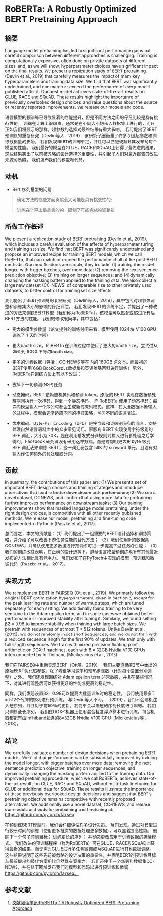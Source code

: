 # RoBERTa: A Robustly Optimized BERT Pretraining Approach

## 摘要

Language model pretraining has led to significant performance gains but careful comparison between different approaches is challenging. Training is computationally expensive, often done on private datasets of different sizes, and, as we will show, hyperparameter choices have significant impact on the final results. We present a replication study of BERT pretraining (Devlin et al., 2019) that carefully measures the impact of many key hyperparameters and training data size. We find that BERT was significantly undertrained, and can match or exceed the performance of every model published after it. Our best model achieves state-of-the-art results on GLUE, RACE and SQuAD. These results highlight the importance of previously overlooked design choices, and raise questions about the source of recently reported improvements. We release our models and code.

语言模型的预训练已导致显着的性能提升，但是不同方法之间的仔细比较是具有挑战性的。 训练在计算上很昂贵，通常是在不同大小的私人数据集上进行的，而且正如我们将显示的那样，超参数的选择对最终结果有重大影响。 我们提出了BERT预训练的重复研究（Devlin等人，2019），该研究仔细衡量了许多关键超参数和训练数据量的影响。 我们发现BERT的训练不足，并且可以匹配或超过其发布的每个模型的性能。 我们最好的模型在GLUE，RACE和SQuAD上获得了最先进的结果。 这些结果突出了以前被忽略的设计选择的重要性，并引起了人们对最近报告的改进来源的质疑。 我们发布我们的模型和代码。


## 动机

- Bert 序列模型的问题
> 确定方法的哪些方面贡献最大可能是具有挑战性的;
> 
> 训练在计算上是昂贵的的，限制了可能完成的调整量


## 所做工作概述

We present a replication study of BERT pretraining (Devlin et al., 2019), which includes a careful evaluation of the effects of hyperparmeter tuning and training set size. We find that BERT was significantly undertrained and propose an improved recipe for training BERT models, which we call RoBERTa, that can match or exceed the performance of all of the post-BERT methods. Our modifications are simple, they include: (1) training the model longer, with bigger batches, over more data; (2) removing the next sentence prediction objective; (3) training on longer sequences; and (4) dynamically changing the masking pattern applied to the training data. We also collect a large new dataset (CC-NEWS) of comparable size to other privately used datasets, to better control for training set size effects.

我们提出了BERT预训练的复制研究（Devlin等人，2019），其中包括对超参数调整和训练集大小的影响的仔细评估。 我们发现BERT的训练不足，并提出了一种改进的方法来训练BERT模型（我们称为RoBERTa），该模型可以匹配或超过所有后BERT方法的性能。 我们的修改很简单，其中包括：

- 更大的模型参数量（论文提供的训练时间来看，模型使用 1024 块 V100 GPU 训练了 1 天的时间）
- 更大bacth size。RoBERTa 在训练过程中使用了更大的bacth size。尝试过从 256 到 8000 不等的bacth size。
- 更多的训练数据（包括：CC-NEWS 等在内的 160GB 纯文本。而最初的BERT使用16GB BookCorpus数据集和英语维基百科进行训练）
另外，RoBERTa在训练方法上有以下改进：

- 去掉下一句预测(NSP)任务
- 动态掩码。BERT 依赖随机掩码和预测 token。原版的 BERT 实现在数据预处理期间执行一次掩码，得到一个静态掩码。 而 RoBERTa 使用了动态掩码：每次向模型输入一个序列时都会生成新的掩码模式。这样，在大量数据不断输入的过程中，模型会逐渐适应不同的掩码策略，学习不同的语言表征。
- 文本编码。Byte-Pair Encoding（BPE）是字符级和词级别表征的混合，支持处理自然语言语料库中的众多常见词汇。原版的 BERT 实现使用字符级别的 BPE 词汇，大小为 30K，是在利用启发式分词规则对输入进行预处理之后学得的。Facebook 研究者没有采用这种方式，而是考虑用更大的 byte 级别 BPE 词汇表来训练 BERT，这一词汇表包含 50K 的 subword 单元，且没有对输入作任何额外的预处理或分词。


## 贡献

In summary, the contributions of this paper are: (1) We present a set of important BERT design choices and training strategies and introduce alternatives that lead to better downstream task performance; (2) We use a novel dataset, CCNEWS, and confirm that using more data for pretraining further improves performance on downstream tasks; (3) Our training improvements show that masked language model pretraining, under the right design choices, is competitive with all other recently published methods. We release our model, pretraining and fine-tuning code implemented in PyTorch (Paszke et al., 2017).

总而言之，本文的贡献是：（1）我们提出了一组重要的BERT设计选择和训练策略，并介绍了可以改善下游任务性能的替代方法； （2）我们使用新的数据集CCNEWS，并确认使用更多数据进行预训练可进一步提高下游任务的性能； （3）我们的训练改进表明，在正确的设计选择下，屏蔽语言模型预训练与所有其他最近发布的方法相比具有竞争力。 我们发布了在PyTorch中实现的模型，预训练和微调代码（Paszke et al。，2017）。


## 实现方式

We reimplement BERT in FAIRSEQ (Ott et al., 2019). We primarily follow the original BERT optimization hyperparameters, given in Section 2, except for the peak learning rate and number of warmup steps, which are tuned separately for each setting. We additionally found training to be very sensitive to the Adam epsilon term, and in some cases we obtained better performance or improved stability after tuning it. Similarly, we found setting β2 = 0.98 to improve stability when training with large batch sizes. We pretrain with sequences of at most T = 512 tokens. Unlike Devlin et al. (2019), we do not randomly inject short sequences, and we do not train with a reduced sequence length for the first 90% of updates. We train only with full-length sequences. We train with mixed precision floating point arithmetic on DGX-1 machines, each with 8 × 32GB Nvidia V100 GPUs interconnected by In- finiband (Micikevicius et al., 2018).

我们在FAIRSEQ中重新实现BERT（Ott等，2019）。 我们主要遵循第2节中给出的原始BERT优化超参数，除了峰值学习速率和预热步骤数（针对每个设置分别调整）之外。 我们还发现训练对 Adam epsilon term 非常敏感，并且在某些情况下，对其进行调整后可以获得更好的性能或更高的稳定性。 

同样，我们发现设置β2= 0.98可以提高大批量训练时的稳定性。 我们使用最多T = 512个令牌的序列进行预训练。 与Devlin等人不同。 （2019），我们不会随机注入短序列，并且对于前90％的更新，我们不会以缩短的序列长度进行训练。 我们只训练全长序列。 我们在DGX-1机器上使用混合精度浮点算术进行训练，每台机器都配有由Infiniband互连的8×32GB Nvidia V100 GPU（Micikevicius等，2018）。


## 结论

We carefully evaluate a number of design decisions when pretraining BERT models. We find that performance can be substantially improved by training the model longer, with bigger batches over more data; removing the next sentence prediction objective; training on longer sequences; and dynamically changing the masking pattern applied to the training data. Our improved pretraining procedure, which we call RoBERTa, achieves state-of-the-art results on GLUE, RACE and SQuAD, without multi-task finetuning for GLUE or additional data for SQuAD. These results illustrate the importance of these previously overlooked design decisions and suggest that BERT’s pretraining objective remains competitive with recently proposed alternatives. We additionally use a novel dataset, CC-NEWS, and release our models and code for pretraining and finetuning at: https://github.com/pytorch/fairseq.

在预训练BERT模型时，我们会仔细评估许多设计决策。 我们发现，通过对模型进行较长时间的训练（使用更多批次的数据处理更多数据），可以显着提高性能。 删除下一个句子预测目标； 训练更长的序列； 并动态更改应用于训练数据的掩蔽模式。 我们改进的预训练程序（称为RoBERTa）可在GLUE，RACE和SQuAD上获得最新的结果，而无需为GLUE进行多任务微调或为SQuAD进行其他数据调整。 这些结果说明了这些先前被忽略的设计决策的重要性，并表明BERT的预训练目标与最近提出的替代方案相比仍然具有竞争力。 我们还使用一个新颖的数据集CC-NEWS，并在以下网址发布我们的模型和代码以进行预训练和微调：https://github.com/pytorch/fairseq。


## 参考文献

1. [文献阅读笔记:RoBERTa：A Robustly Optimized BERT Pretraining Approach](https://blog.csdn.net/ljp1919/article/details/100666563)